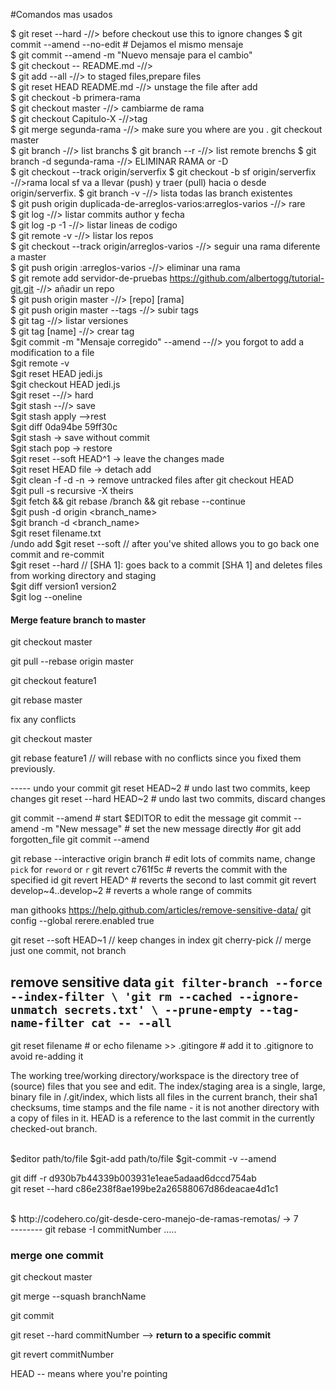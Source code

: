 #Comandos mas usados

$ git reset --hard -//> before checkout use this to ignore changes
$ git commit --amend --no-edit # Dejamos el mismo mensaje <br />
$ git commit --amend -m "Nuevo mensaje para el cambio" <br />
$ git checkout -- README.md -//>  <br />
$ git add --all -//> to staged files,prepare files <br />
$ git reset HEAD README.md -//>  unstage the file after add <br />
$ git checkout -b primera-rama <br />
$ git checkout master -//> cambiarme de rama <br />
$ git checkout Capitulo-X -//>tag <br />
$ git merge segunda-rama -//> make sure you where are you . git checkout master <br />
$ git branch -//> list branchs
$ git branch --r -//> list remote brenchs
$ git branch -d segunda-rama -//> ELIMINAR RAMA or -D <br />
$ git checkout --track origin/serverfix
$ git checkout -b sf origin/serverfix -//>rama local sf va a llevar (push) y traer (pull) hacia o desde origin/serverfix.
$ git branch -v -//> lista todas las branch existentes <br />
$ git push origin duplicada-de-arreglos-varios:arreglos-varios -//> rare <br />
$ git log -//> listar commits author y fecha <br />
$ git log -p -1 -//> listar lineas de codigo <br />
$ git remote -v -//> listar los repos <br />
$ git checkout --track origin/arreglos-varios -//> seguir una rama diferente a master <br />
$ git push origin :arreglos-varios -//> eliminar una rama <br />
$ git remote add servidor-de-pruebas https://github.com/albertogg/tutorial-git.git -//> añadir un repo <br />
$ git push origin master -//> [repo] [rama] <br />
$ git push origin master --tags -//> subir tags <br />
$ git tag -//> listar versiones <br />
$ git tag [name] -//> crear tag <br />
$git commit -m "Mensaje corregido" --amend  --//> you forgot to add a modification to a file <br />
$git remote -v  <br />
$git reset HEAD jedi.js  <br />
$git checkout HEAD jedi.js <br />
$git reset --//> hard <br />
$git stash --//> save <br />
$git stash apply -->rest <br />
$git diff 0da94be 59ff30c <br />
$git stash -> save without commit <br>
$git stach pop -> restore <br>
$git reset --soft HEAD^1 -> leave the changes made <br>
$git reset HEAD file -> detach add <br>
$git clean -f -d -n -> remove untracked files after git checkout HEAD  <br>
$git pull -s recursive -X theirs <remoterepo or other repo>  <br> 
$git fetch && git rebase <remote>/branch && git rebase --continue  <br>
$git push -d origin <branch_name>  <br>
$git branch -d <branch_name>  <br>
$git reset filename.txt  <br> /undo add
$git reset --soft // after you've shited allows you to go back one commit and re-commit <br> 
$git reset --hard // [SHA 1]: goes back to a commit [SHA 1] and deletes files from working directory and staging <br>
$git diff version1 version2 <br>
$git log --oneline <br>
#### Merge feature branch to master
git checkout master
 
git pull --rebase origin master

git checkout feature1

git rebase master

fix any conflicts

git checkout master

git rebase feature1 // will rebase with no conflicts since you fixed them previously.

----- undo your commit 
git reset HEAD~2        # undo last two commits, keep changes
git reset --hard HEAD~2 # undo last two commits, discard changes  

git commit --amend                  # start $EDITOR to edit the message
git commit --amend -m "New message" # set the new message directly
#or
git add forgotten_file 
git commit --amend

git rebase --interactive origin branch # edit lots of commits name, change `pick` for `reword` or `r`
 git revert c761f5c              # reverts the commit with the specified id
 git revert HEAD^                # reverts the second to last commit
 git revert develop~4..develop~2 # reverts a whole range of commits
 
 man githooks
 https://help.github.com/articles/remove-sensitive-data/
 git config --global rerere.enabled true

git reset --soft HEAD~1 // keep changes in index
git cherry-pick <commit-hash> // merge just one commit, not branch
 
 
 remove sensitive data
 `git filter-branch --force --index-filter \
  'git rm --cached --ignore-unmatch secrets.txt' \
  --prune-empty --tag-name-filter cat -- --all`
 -----
 
 git reset filename          # or
 echo filename >> .gitingore # add it to .gitignore to avoid re-adding it
 
The working tree/working directory/workspace is the directory tree of (source) files that you see and edit.
The index/staging area is a single, large, binary file in /.git/index, which lists all files in the current branch, their sha1 checksums, time stamps and the file name - it is not another directory with a copy of files in it.
HEAD is a reference to the last commit in the currently checked-out branch.

 
 <br>
$editor path/to/file
$git-add path/to/file
$git-commit -v --amend
 <br />

git diff -r d930b7b44339b003931e1eae5adaad6dccd754ab
<br/>
git reset --hard c86e238f8ae199be2a26588067d86deacae4d1c1

 <br />
$ http://codehero.co/git-desde-cero-manejo-de-ramas-remotas/  ->  7
<br/>
--------
git rebase -I commitNumber .....

### merge one commit 

git checkout master

git merge --squash branchName

git commit

git reset --hard commitNumber --> **return to a specific commit**

git revert commitNumber


HEAD -- means where you're pointing
